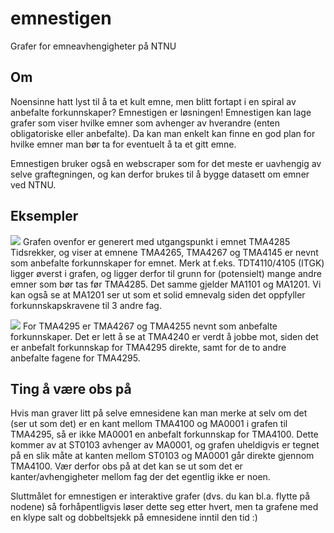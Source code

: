 # emnestigen
Grafer for emneavhengigheter på NTNU

## Om
Noensinne hatt lyst til å ta et kult emne, men blitt fortapt i en spiral av anbefalte forkunnskaper? Emnestigen er løsningen! Emnestigen kan lage grafer som viser hvilke emner som avhenger av hverandre (enten obligatoriske eller anbefalte). Da kan man enkelt kan finne en god plan for hvilke emner man bør ta for eventuelt å ta et gitt emne.

Emnestigen bruker også en webscraper som for det meste er uavhengig av selve graftegningen, og kan derfor brukes til å bygge datasett om emner ved NTNU.

## Eksempler
![](https://i.imgur.com/62n94pn.png)
Grafen ovenfor er generert med utgangspunkt i emnet TMA4285 Tidsrekker, og viser at emnene TMA4265, TMA4267 og TMA4145 er nevnt som anbefalte forkunnskaper for emnet. Merk at f.eks. TDT4110/4105 (ITGK) ligger øverst i grafen, og ligger derfor til grunn for (potensielt) mange andre emner som bør tas før TMA4285. Det samme gjelder MA1101 og MA1201. Vi kan også se at MA1201 ser ut som et solid emnevalg siden det oppfyller forkunnskapskravene til 3 andre fag.

![](https://i.imgur.com/NG7l5lG.png)
For TMA4295 er TMA4267 og TMA4255 nevnt som anbefalte forkunnskaper. Det er lett å se at TMA4240 er verdt å jobbe mot, siden det er anbefalt forkunnskap for TMA4295 direkte, samt for de to andre anbefalte fagene for TMA4295.

## Ting å være obs på
Hvis man graver litt på selve emnesidene kan man merke at selv om det (ser ut som det) er en kant mellom TMA4100 og MA0001 i grafen til TMA4295, så er ikke MA0001 en anbefalt forkunnskap for TMA4100. Dette kommer av at ST0103 avhenger av MA0001, og grafen uheldigvis er tegnet på en slik måte at kanten mellom ST0103 og MA0001 går direkte gjennom TMA4100. Vær derfor obs på at det kan se ut som det er kanter/avhengigheter mellom fag der det egentlig ikke er noen.

Sluttmålet for emnestigen er interaktive grafer (dvs. du kan bl.a. flytte på nodene) så forhåpentligvis løser dette seg etter hvert, men ta grafene med en klype salt og dobbeltsjekk på emnesidene inntil den tid :)
